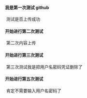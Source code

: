 #### 我是第一次测试 github

​	测试是否上传成功

#### 开始进行第二次测试

​	第二次内容上传

#### 开始进行第三次测试

​	第三次测试我是把用户名密码凭证删除了

#### 开始进行第五次测试

​	肯定不需要输入用户名密码了

